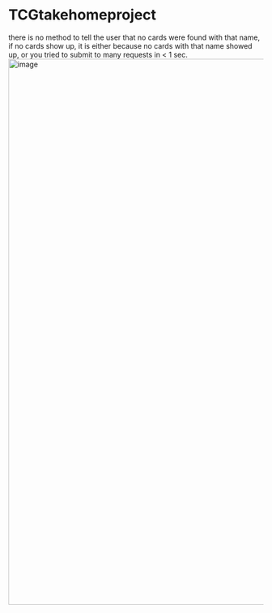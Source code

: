 # TCGtakehomeproject

there is no method to tell the user that no cards were found with that name, if no cards show up, it is either because no cards with that name showed up, or you tried to submit to many requests in < 1 sec.
<img width="1077" alt="image" src="https://github.com/SashaDmytryshyn/TCGtakehomeproject/assets/59853695/24199f31-35d4-4cfc-9285-416a1f93ea43">
